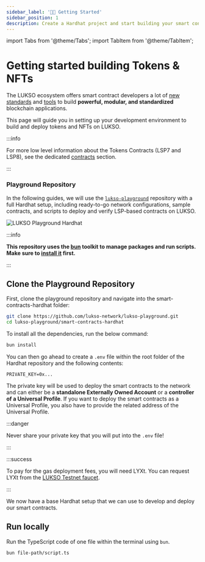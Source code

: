 ```yaml
---
sidebar_label: '👋🏻 Getting Started'
sidebar_position: 1
description: Create a Hardhat project and start building your smart contracts for LUKSO.
---
```


import Tabs from '@theme/Tabs';
import TabItem from '@theme/TabItem';

# Getting started building Tokens & NFTs

The LUKSO ecosystem offers smart contract developers a lot of [new standards](../../standards/introduction.md) and [tools](/tools) to build **powerful, modular, and standardized** blockchain applications.

This page will guide you in setting up your development environment to build and deploy tokens and NFTs on LUKSO.

:::info

For more low level information about the Tokens Contracts (LSP7 and LSP8), see the dedicated [contracts](../../contracts/introduction.md) section.

:::

### Playground Repository

In the following guides, we will use the [`lukso-playground`](https://github.com/lukso-network/lukso-playground) repository with a full Hardhat setup, including ready-to-go network configurations, sample contracts, and scripts to deploy and verify LSP-based contracts on LUKSO.

<div style={{textAlign: 'center'}}>

<img
src="/img/guides/playground_hardhat.png"
alt="LUKSO Playground Hardhat"
/>

</div>

:::info

**This repository uses the [bun](https://bun.sh) toolkit to manage packages and run scripts. Make sure to [install it](https://bun.sh/docs/installation) first.**

:::

## Clone the Playground Repository

First, clone the playground repository and navigate into the smart-contracts-hardhat folder:

```bash
git clone https://github.com/lukso-network/lukso-playground.git
cd lukso-playground/smart-contracts-hardhat
```

To install all the dependencies, run the below command:

```bash
bun install
```

You can then go ahead to create a `.env` file within the root folder of the Hardhat repository and the following contents:

```text title=".env"
PRIVATE_KEY=0x...
```

The private key will be used to deploy the smart contracts to the network and can either be a **standalone Externally Owned Account** or a **controller of a Universal Profile**. If you want to deploy the smart contracts as a Universal Profile, you also have to provide the related address of the Universal Profile.

:::danger

Never share your private key that you will put into the `.env` file!

:::

:::success

To pay for the gas deployment fees, you will need LYXt. You can request LYXt from the [LUKSO Testnet faucet](https://faucet.testnet.lukso.network/).

:::

We now have a base Hardhat setup that we can use to develop and deploy our smart contracts.

## Run locally

Run the TypeScript code of one file within the terminal using `bun`.

```bash
bun file-path/script.ts
```
